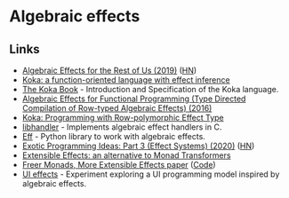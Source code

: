 # Algebraic effects

## Links

- [Algebraic Effects for the Rest of Us (2019)](https://overreacted.io/algebraic-effects-for-the-rest-of-us/) ([HN](https://news.ycombinator.com/item?id=20496043))
- [Koka: a function-oriented language with effect inference](https://github.com/koka-lang/koka)
- [The Koka Book](https:/koka-lang.github.io/koka/doc/kokaspec.html) - Introduction and Specification of the Koka language.
- [Algebraic Effects for Functional Programming (Type Directed Compilation of Row-typed Algebraic Effects) (2016)](https://www.microsoft.com/en-us/research/wp-content/uploads/2016/08/algeff-tr-2016-v2.pdf)
- [Koka: Programming with Row-polymorphic Effect Type](https://arxiv.org/pdf/1406.2061.pdf)
- [libhandler](https://github.com/koka-lang/libhandler) - Implements algebraic effect handlers in C.
- [Eff](https://github.com/orsinium-labs/eff) - Python library to work with algebraic effects.
- [Exotic Programming Ideas: Part 3 (Effect Systems) (2020)](https://www.stephendiehl.com/posts/exotic03.html) ([HN](https://news.ycombinator.com/item?id=25178437))
- [Extensible Effects: an alternative to Monad Transformers](http://okmij.org/ftp/Haskell/extensible/)
- [Freer Monads, More Extensible Effects paper](http://okmij.org/ftp/Haskell/extensible/more.pdf) ([Code](https://github.com/jwiegley/refine-freer))
- [UI effects](https://github.com/robrix/ui-effects) - Experiment exploring a UI programming model inspired by algebraic effects.
